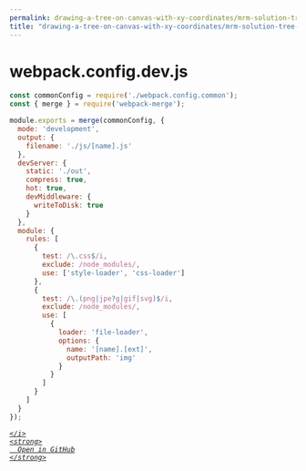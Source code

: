 ```yaml
---
permalink: drawing-a-tree-on-canvas-with-xy-coordinates/mrm-solution-tree---ep/webpack/webpack.config.dev.js.html
title: "drawing-a-tree-on-canvas-with-xy-coordinates/mrm-solution-tree---ep/webpack/webpack.config.dev.js"
---
```


# webpack.config.dev.js
```javascript
const commonConfig = require('./webpack.config.common');
const { merge } = require('webpack-merge');

module.exports = merge(commonConfig, {
  mode: 'development',
  output: {
    filename: './js/[name].js'
  },
  devServer: {
    static: './out',
    compress: true,
    hot: true,
    devMiddleware: {
      writeToDisk: true
    }
  },
  module: {
    rules: [
      {
        test: /\.css$/i,
        exclude: /node_modules/,
        use: ['style-loader', 'css-loader']
      },
      {
        test: /\.(png|jpe?g|gif|svg)$/i,
        exclude: /node_modules/,
        use: [
          {
            loader: 'file-loader',
            options: {
              name: '[name].[ext]',
              outputPath: 'img'
            }
          }
        ]
      }
    ]
  }
});

```
<div class="social open-gh-btn my-4">
  <a class="btn btn-github" href="https://github.com/mathsoftware/engineer/tree/main/representation/repsymo/2dp/mrm/feat/drawing-a-tree-on-canvas-with-xy-coordinates/mrm-solution-tree---ep/webpack/webpack.config.dev.js" target="_blank">
    <i class="fab fa-github">
      
    </i>
    <strong>
      Open in GitHub
    </strong>
  </a>
</div>